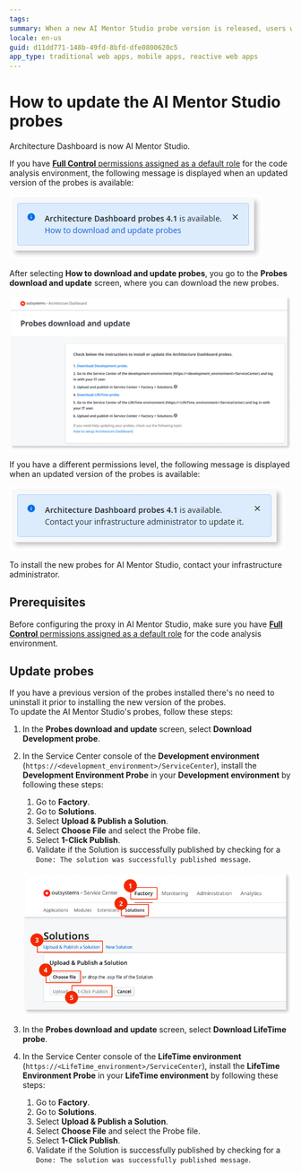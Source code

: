```yaml
---
tags: 
summary: When a new AI Mentor Studio probe version is released, users with Full Control of the code analysis environment can update it autonomously. Learn how to update the probes in this topic.
locale: en-us
guid: d11dd771-148b-49fd-8bfd-dfe0800620c5
app_type: traditional web apps, mobile apps, reactive web apps
---
```


# How to update the AI Mentor Studio probes

<div class="info" markdown="1">

Architecture Dashboard is now AI Mentor Studio.

</div>

If you have [**Full Control** permissions assigned as a default role](how-works.md#update-probes) for the code analysis environment, the following message is displayed when an updated version of the probes is available: 

![AI Mentor Studio's Apps area showing a message that an updated version of the probes is available.](images/probes-update-full-ad.png)

After selecting **How to download and update probes**, you go to the **Probes download and update** screen, where you can download the new probes.

![**Probes download and update** screen.](images/probes-procedure-ad.png)

If you have a different permissions level, the following message is displayed when an updated version of the probes is available:

![AI Mentor Studio's Apps area showing a message that an updated version of the probes is available.](images/probes-update-listapp-ad.png)

To install the new probes for AI Mentor Studio, contact your infrastructure administrator.

## Prerequisites

Before configuring the proxy in AI Mentor Studio, make sure you have [**Full Control** permissions assigned as a default role](how-works.md#update-probes) for the code analysis environment.

## Update probes

If you have a previous version of the probes installed there's no need to uninstall it prior to installing the new version of the probes.  
To update the AI Mentor Studio's probes, follow these steps:

1. In the **Probes download and update** screen, select **Download Development probe**.

1. In the Service Center console of the **Development environment** (`https://<development_environment>/ServiceCenter`), install the **Development Environment Probe** in your **Development environment** by following these steps:

    1. Go to **Factory**.
    1. Go to **Solutions**.
    1. Select **Upload & Publish a Solution**.
    1. Select **Choose File** and select the Probe file.
    1. Select **1-Click Publish**.
    1. Validate if the Solution is successfully published by checking for a `Done: The solution was successfully published message`.

    ![Install probes in Service Center](images/setup-install-probes-sc.png)

1. In the **Probes download and update** screen, select **Download LifeTime probe**.

1. In the Service Center console of the **LifeTime environment** (`https://<LifeTime_environment>/ServiceCenter`), install the **LifeTime Environment Probe** in your **LifeTime environment** by following these steps:

    1. Go to **Factory**.
    1. Go to **Solutions**.
    1. Select **Upload & Publish a Solution**.
    1. Select **Choose File** and select the Probe file.
    1. Select **1-Click Publish**.
    1. Validate if the Solution is successfully published by checking for a `Done: The solution was successfully published message`.

